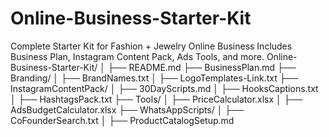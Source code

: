 # Online-Business-Starter-Kit
Complete Starter Kit for Fashion + Jewelry Online Business Includes Business Plan, Instagram Content Pack, Ads Tools, and more.
Online-Business-Starter-Kit/
│
├── README.md
├── BusinessPlan.md
├── Branding/
│   ├── BrandNames.txt
│   ├── LogoTemplates-Link.txt
├── InstagramContentPack/
│   ├── 30DayScripts.md
│   ├── HooksCaptions.txt
│   ├── HashtagsPack.txt
├── Tools/
│   ├── PriceCalculator.xlsx
│   ├── AdsBudgetCalculator.xlsx
├── WhatsAppScripts/
│   ├── CoFounderSearch.txt
│   ├── ProductCatalogSetup.md
